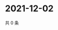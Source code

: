 # 2021-12-02

共 0 条

<!-- BEGIN WEIBO -->
<!-- 最后更新时间 Thu Dec 02 2021 16:00:56 GMT+0800 (China Standard Time) -->

<!-- END WEIBO -->
